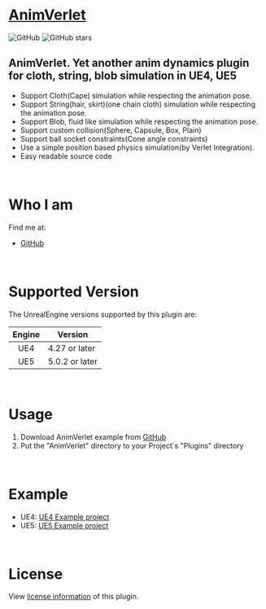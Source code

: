 # [**AnimVerlet**](https://github.com/chonjay21/AnimVerlet)
![GitHub](https://img.shields.io/github/license/chonjay21/AnimVerlet)
![GitHub stars](https://img.shields.io/github/stars/chonjay21/AnimVerlet?style=social)
## AnimVerlet. Yet another anim dynamics plugin for cloth, string, blob simulation in UE4, UE5
* Support Cloth(Cape) simulation while respecting the animation pose.
* Support String(hair, skirt)(one chain cloth) simulation while respecting the animation pose.
* Support Blob, fluid like simulation while respecting the animation pose.
* Support custom collision(Sphere, Capsule, Box, Plain)
* Support ball socket constraints(Cone angle constraints)
* Use a simple position based physics simulation(by Verlet Integration).
* Easy readable source code

<br />

# Who I am

Find me at:
* [GitHub](https://github.com/chonjay21)

<br />

# Supported Version

The UnrealEngine versions supported by this plugin are:

| Engine | Version |
| :----: | --- |
| UE4 | 4.27 or later  |
| UE5 | 5.0.2 or later |

<br />

# Usage

1. Download AnimVerlet example from [GitHub](https://github.com/chonjay21/AnimVerlet)
2. Put the "AnimVerlet" directory to your Project`s "Plugins" directory

<br />

# Example

* UE4: [UE4 Example project](https://github.com/chonjay21/AnimVerletExample_UE4)
* UE5: [UE5 Example project](https://github.com/chonjay21/AnimVerletExample_UE5)

<br />

# License

View [license information](https://github.com/chonjay21/AnimVerlet/blob/master/LICENSE) of this plugin.